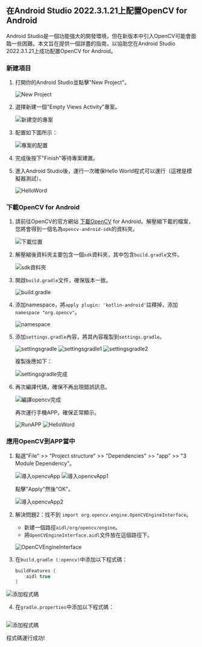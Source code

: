 ## 在Android Studio 2022.3.1.21上配置OpenCV for Android

Android Studio是一個功能強大的開發環境，但在新版本中引入OpenCV可能會面臨一些困難。本文旨在提供一個詳盡的指南，以協助您在Android Studio 2022.3.1.21上成功配置OpenCV for Android。

### 新建項目

1. 打開你的Android Studio並點擊"New Project"。

   ![New Project](png/新建項目.png)

2. 選擇新建一個"Empty Views Activity"專案。

   ![新建空的專案](png/新建空的專案.png)

3. 配置如下圖所示：

   ![專案的配置](png/專案的配置.png)

4. 完成後按下"Finish"等待專案建置。

5. 進入Android Studio後，運行一次確保Hello World程式可以運行（這裡是模擬器測試）。

   ![HelloWord](png/HelloWorld.png)

### 下載OpenCV for Android

1. 請前往OpenCV的官方網站 [下載OpenCV](https://opencv.org/releases/) for Android。解壓縮下載的檔案，您將會得到一個名為`opencv-android-sdk`的資料夾。

   ![下載位置](png/下載位置.png)

2. 解壓縮後資料夾主要包含一個`sdk`資料夾，其中包含`build.gradle`文件。

   ![sdk資料夾](png/sdk資料夾.png)

3. 開啟`build.gradle`文件，確保版本一致。

   ![build.gradle](png/build.png)

4. 添加namespace，將`apply plugin: 'kotlin-android'`註釋掉，添加`namespace "org.opencv"`。

   ![namespace](png/namespace.png)

5. 添加`settings.gradle`內容，將其內容複製到`settings.gradle`。

   ![settingsgradle](png/settingsgradle.png)
   ![settingsgradle1](png/settingsgradle1.png)
   ![settingsgradle2](png/settingsgradle2.png)

   複製後應如下：

   ![settingsgradle完成](png/settingsgradle完成.png)

6. 再次編譯代碼，確保不再出現錯誤訊息。

   ![編譯opencv完成](png/編譯opencv完成.png)

   再次運行手機APP，確保正常顯示。

   ![RunAPP](png/RunAPP.png)
   ![HelloWord](png/HelloWorld.png)

### 應用OpenCV到APP當中

1. 點選"File" >> "Project structure" >> "Dependencies" >> "app" >> "3 Module Dependency"。

   ![導入opencvApp](png/導入opencvApp.png)
   ![導入opencvApp1](png/導入opencvApp1.png)

   點擊"Apply"然後"OK"。

   ![導入opencvApp2](png/導入opencvApp2.png)

2. 解決問題2：找不到 `import org.opencv.engine.OpenCVEngineInterface`。

   - 新建一個路徑`aidl/org/opencv/engine`。
   - 將`OpenCVEngineInterface.aidl`文件放在這個路徑下。

   ![OpenCVEngineInterface](png/OpenCVEngineInterface.png)

3. 在`build.gradle (:opencv)`中添加以下程式碼：

   ```gradle
   buildFeatures {
       aidl true
   }

![添加程式碼](png/添加程式碼.png)

4. 在`gradle.properties`中添加以下程式碼：

   ```android.defaults.buildfeatures.buildconfig=true

![添加程式碼](png/添加程式碼2.png)

程式碼運行成功!


```python

```
